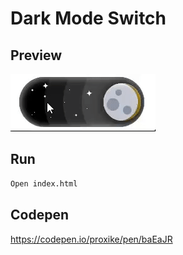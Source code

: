 # Dark Mode Switch
## Preview

![alt text](https://github.com/songtuyen97/-MEME-Dark-mode-switch/blob/main/demo.gif?raw=true)

## Run

```sh
Open index.html
```

## Codepen
https://codepen.io/proxike/pen/baEaJR